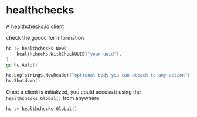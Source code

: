 # healthchecks

A [healthchecks.io](https://github.com/healthchecks/healthchecks) client

check the godoc for information

```go
hc := healthchecks.New(
    healthchecks.WithCheckUUID("your-uuid"),
)
go hc.Auto()

hc.Log(strings.NewReader("optional body you can attach to any action"))
hc.Shutdown()
```

Once a client is initialized, you could access it using the `healthchecks.Global()` from anywhere

```go
hc := healthchecks.Global()
```
